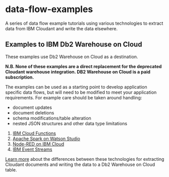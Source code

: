 # data-flow-examples

A series of data flow example tutorials using various technologies to extract
data from IBM Cloudant and write the data elsewhere.

## Examples to IBM Db2 Warehouse on Cloud

These examples use Db2 Warehouse on Cloud as a destination.

**N.B. None of these examples are a direct replacement for the deprecated
Cloudant warehouse integration.
DB2 Warehouse on Cloud is a paid subscription.**

The examples can be used as a starting point to develop application specific
data flows, but will need to be modified to meet your application requirements.
For example care should be taken around handling:
* document updates
* document deletions
* schema modifications/table alteration
* nested JSON structures and other data type limitations

1. [IBM Cloud Functions](./cloud-functions/README.md)
1. [Apache Spark on Watson Studio](./spark-on-watson-studio/README.md)
1. [Node-RED on IBM Cloud](./node-red/README.md)
1. [IBM Event Streams](ibm-event-streams/README.md)

[Learn more](./warehousing-alternatives-compare-table.md) about the differences between these technologies for extracting Cloudant documents
and writing the data to a Db2 Warehouse on Cloud table.
